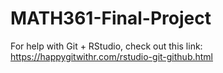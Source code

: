 # MATH361-Final-Project

For help with Git + RStudio, check out this link: https://happygitwithr.com/rstudio-git-github.html
